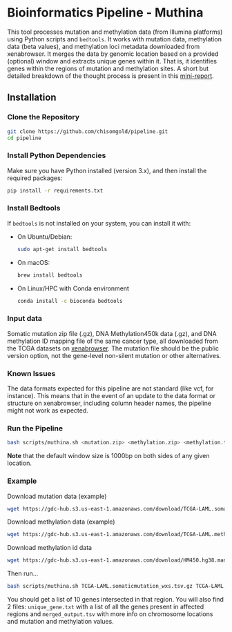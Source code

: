 # Bioinformatics Pipeline - Muthina

This tool processes mutation and methylation data (from Illumina platforms) using Python scripts and `bedtools`. It works with mutation data, methylation data (beta values), and methylation loci metadata downloaded from xenabrowser. It merges the data by genomic location based on a provided (optional) window and extracts unique genes within it. That is, it identifies genes within the regions of mutation and methylation sites. 
A short but detailed breakdown of the thought process is present in this [mini-report](https://docs.google.com/document/d/12HSsUbQ4PH-vkkRubOqH6dFDT0Bk2c1w89hrxsOmn58/edit?usp=sharing).

## Installation

### Clone the Repository
```bash
git clone https://github.com/chisomgold/pipeline.git
cd pipeline
```

### Install Python Dependencies
Make sure you have Python installed (version 3.x), and then install the required packages:
```bash
pip install -r requirements.txt
```

### Install Bedtools
If `bedtools` is not installed on your system, you can install it with:
- On Ubuntu/Debian:
  ```bash
  sudo apt-get install bedtools
  ```

- On macOS:
  ```bash
  brew install bedtools
  ```
- On Linux/HPC with Conda environment
  ```bash
  conda install -c bioconda bedtools
  ```

### Input data
Somatic mutation zip file (.gz), DNA Methylation450k data (.gz), and DNA methylation ID mapping file of the same cancer type, all downloaded from the TCGA datasets on [xenabrowser](https://xenabrowser.net/datapages/).  The mutation file should be the public version option, not the gene-level non-silent mutation or other alternatives.

### Known Issues
The data formats expected for this pipeline are not standard (like vcf, for instance). This means that in the event of an update to the data format or structure on xenabrowser, including column header names, the pipeline might not work as expected. 

### Run the Pipeline
```bash
bash scripts/muthina.sh <mutation.zip> <methylation.zip> <methylation.txt> [optional: window size]
```
**Note** that the default window size is 1000bp on both sides of any given location.

### Example
Download mutation data (example)
```bash
wget https://gdc-hub.s3.us-east-1.amazonaws.com/download/TCGA-LAML.somaticmutation_wxs.tsv.gz
```
Download methylation data (example)
```bash
wget https://gdc-hub.s3.us-east-1.amazonaws.com/download/TCGA-LAML.methylation450.tsv.gz
```
Download methylation id data
```bash
wget https://gdc-hub.s3.us-east-1.amazonaws.com/download/HM450.hg38.manifest.gencode.v36.probeMap
```
Then run...
```bash
bash scripts/muthina.sh TCGA-LAML.somaticmutation_wxs.tsv.gz TCGA-LAML.methylation450.tsv.gz HM450.hg38.manifest.gencode.v36.probeMap 500
```
You should get a list of 10 genes intersected in that region. You will also find 2 files: `unique_gene.txt` with a list of all the genes present in affected regions and `merged_output.tsv` with more info on chromosome locations and mutation and methylation values.
